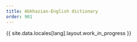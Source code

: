 ```yaml
---
title: Abkhazian-English dictionary
order: 901
---
```


<p>
  <i class="fas fa-person-digging"></i>
  {{ site.data.locales[lang].layout.work_in_progress }}
</p>
